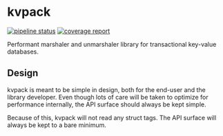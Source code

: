 # kvpack

[![pipeline status](https://gitlab.com/diamondburned/kvpack/badges/unsafe-footgun/pipeline.svg)](https://gitlab.com/diamondburned/kvpack/-/commits/unsafe-footgun)
[![coverage report](https://gitlab.com/diamondburned/kvpack/badges/unsafe-footgun/coverage.svg)](https://gitlab.com/diamondburned/kvpack/-/commits/unsafe-footgun)

Performant marshaler and unmarshaler library for transactional key-value
databases.

## Design

kvpack is meant to be simple in design, both for the end-user and the library
developer. Even though lots of care will be taken to optimize for performance
internally, the API surface should always be kept simple.

Because of this, kvpack will not read any struct tags. The API surface will
always be kept to a bare minimum.
